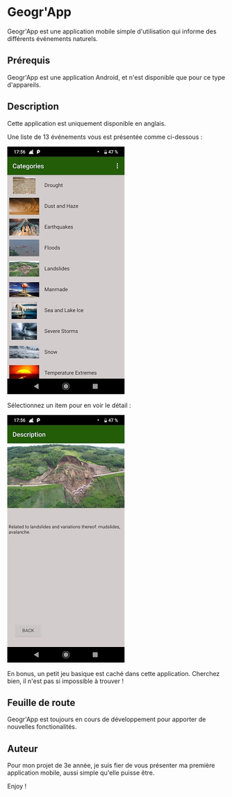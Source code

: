 # Geogr'App
Geogr'App est une application mobile simple d'utilisation qui informe des différents événements naturels.

## Prérequis
Geogr'App est une application Android, et n'est disponible que pour ce type d'appareils. 

## Description
Cette application est uniquement disponible en anglais. 

Une liste de 13 événements vous est présentée comme ci-dessous :

![Categories](https://github.com/Tom-snh/MyFirstApplicationProject/blob/master/app/src/main/res/drawable/capture_categories.jpg)

Sélectionnez un item pour en voir le détail : 

![Description](https://github.com/Tom-snh/MyFirstApplicationProject/blob/master/app/src/main/res/drawable/capture_description.jpg)

En bonus, un petit jeu basique est caché dans cette application. Cherchez bien, il n'est pas si impossible à trouver !

## Feuille de route

Geogr'App est toujours en cours de développement pour apporter de nouvelles fonctionalités.

## Auteur
Pour mon projet de 3e année, je suis fier de vous présenter ma première application mobile, aussi simple qu'elle puisse être.

Enjoy !
